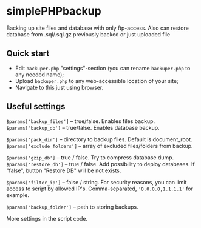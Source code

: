 # simplePHPbackup
Backing up site files and database with only ftp-access.
Also can restore database from .sql/.sql.gz previously backed or just uploaded file
## Quick start

 - Edit ```backuper.php``` "settings"-section (you can rename ```backuper.php``` to any needed name);
 - Upload ```backuper.php``` to any web-accessible location of your
   site;
 - Navigate to this just using browser.
## Useful settings
```$params['backup_files']``` – true/false. Enables files backup.
```$params['backup_db']``` – true/false. Enables database backup.

```$params['pack_dir']``` – directory to backup files. Default is document_root.
```$params['exclude_folders']``` – array of excluded files/folders from backup.

```$params['gzip_db']``` – true / false. Try to compress database dump.
```$params['restore_db']``` – true / false. Add possibility to deploy databases. If "false", button "Restore DB" will be not exists.

```$params['filter_ip']``` – false / string. For security reasons, you can limit access to script by allowed IP's. Comma-separated, ```'0.0.0.0,1.1.1.1'``` for example.

```$params['backup_folder']``` – path to storing backups.

More settings in the script code.
